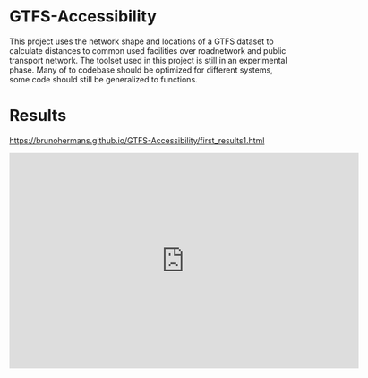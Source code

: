 # GTFS-Accessibility
This project uses the network shape and locations of a GTFS dataset to calculate distances to common used facilities over roadnetwork and public transport network. The toolset used in this project is still in an experimental phase. Many of to codebase should be optimized for different systems, some code should still be generalized to functions. 

# Results

https://brunohermans.github.io/GTFS-Accessibility/first_results1.html


<iframe width="623.5" height= "385" seamless frameborder = "0" src="https://brunohermans.github.io/GTFS-Accessibility/first_results1.html">
</iframe>
